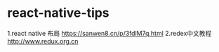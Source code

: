 # react-native-tips
1.react native 布局
https://sanwen8.cn/p/3fdlM7q.html
2.redex中文教程
http://www.redux.org.cn
